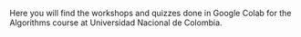 Here you will find the workshops and quizzes done in Google Colab for the Algorithms course at Universidad Nacional de Colombia.
